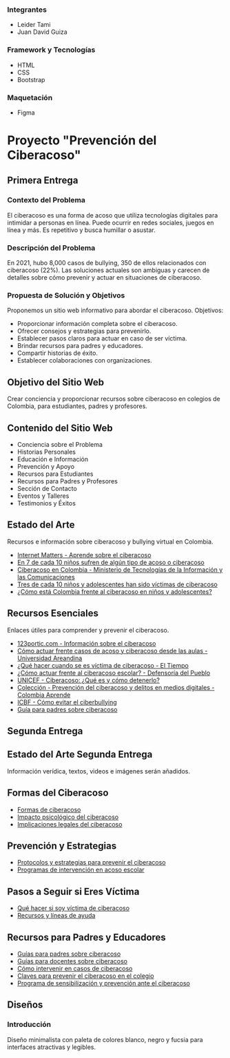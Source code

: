 ### Integrantes

- Leider Tami
- Juan David Guiza

### Framework y Tecnologías

- HTML
- CSS
- Bootstrap

### Maquetación

- Figma

# Proyecto "Prevención del Ciberacoso"

## Primera Entrega

### Contexto del Problema

El ciberacoso es una forma de acoso que utiliza tecnologías digitales para intimidar a personas en línea. Puede ocurrir en redes sociales, juegos en línea y más. Es repetitivo y busca humillar o asustar.

### Descripción del Problema

En 2021, hubo 8,000 casos de bullying, 350 de ellos relacionados con ciberacoso (22%). Las soluciones actuales son ambiguas y carecen de detalles sobre cómo prevenir y actuar en situaciones de ciberacoso.

### Propuesta de Solución y Objetivos

Proponemos un sitio web informativo para abordar el ciberacoso. Objetivos:
- Proporcionar información completa sobre el ciberacoso.
- Ofrecer consejos y estrategias para prevenirlo.
- Establecer pasos claros para actuar en caso de ser víctima.
- Brindar recursos para padres y educadores.
- Compartir historias de éxito.
- Establecer colaboraciones con organizaciones.

## Objetivo del Sitio Web

Crear conciencia y proporcionar recursos sobre ciberacoso en colegios de Colombia, para estudiantes, padres y profesores.

## Contenido del Sitio Web

- Conciencia sobre el Problema
- Historias Personales
- Educación e Información
- Prevención y Apoyo
- Recursos para Estudiantes
- Recursos para Padres y Profesores
- Sección de Contacto
- Eventos y Talleres
- Testimonios y Éxitos

## Estado del Arte

Recursos e información sobre ciberacoso y bullying virtual en Colombia.

- [Internet Matters - Aprende sobre el ciberacoso](https://www.internetmatters.org/es/issues/cyberbullying/learn-about-it/)
- [En 7 de cada 10 niños sufren de algún tipo de acoso o ciberacoso](https://www.elpais.com.co/colombia/en-7-de-cada-10-ninos-sufren-de-algun-tipo-de-acoso-o-ciberacoso.html)
- [Ciberacoso en Colombia - Ministerio de Tecnologías de la Información y las Comunicaciones](https://www.mintic.gov.co/chicassteam/801/w3-article-210272.html)
- [Tres de cada 10 niños y adolescentes han sido víctimas de ciberacoso](https://www.rcnradio.com/estilo-de-vida/educacion/tres-de-cada-10-ninos-y-adolescentes-han-sido-victimas-de-ciberacoso-en)
- [¿Cómo está Colombia frente al ciberacoso en niños y adolescentes?](https://www.semana.com/mundo/articulo/como-esta-colombia-frente-al-ciberacoso-en-ninos-y-adolescentes/202251/)

## Recursos Esenciales

Enlaces útiles para comprender y prevenir el ciberacoso.

- [123portic.com - Información sobre el ciberacoso](https://123portic.com/ciberacoso/Informate.html)
- [Cómo actuar frente casos de acoso y ciberacoso desde las aulas - Universidad Areandina](https://www.areandina.edu.co/noticias/como-actuar-frente-casos-de-acoso-y-ciberacoso-desde-las-aulas)
- [¿Qué hacer cuando se es víctima de ciberacoso - El Tiempo](https://www.eltiempo.com/tecnosfera/novedades-tecnologia/que-hacer-cuando-se-es-victima-de-ciberacoso-292152)
- [¿Cómo actuar frente al ciberacoso escolar? - Defensoría del Pueblo](https://www.defensoria.gov.co/-/%C2%BFc%C3%B3mo-actuar-frente-al-ciberacoso-escolar-)
- [UNICEF - Ciberacoso: ¿Qué es y cómo detenerlo?](https://www.unicef.org/es/end-violence/ciberacoso-que-es-y-como-detenerlo)
- [Colección - Prevención del ciberacoso y delitos en medios digitales - Colombia Aprende](https://www.colombiaaprende.edu.co/recurso-coleccion/prevencion-del-ciberacoso-y-delitos-en-medios-digitales)
- [ICBF - Cómo evitar el ciberbullying](https://www.icbf.gov.co/mis-manos-te-ensenan/como-evitar-el-ciberbullying)
- [Guía para padres sobre ciberacoso](https://vpnoverview.com/es/seguridad-internet/ninos-e-internet/ciberacoso/)

## Segunda Entrega

## Estado del Arte Segunda Entrega

Información verídica, textos, videos e imágenes serán añadidos.

## Formas del Ciberacoso

- [Formas de ciberacoso](https://www.welivesecurity.com/la-es/2021/06/17/violencia-digital-tipos-ciberacoso-mas-comunes/)
- [Impacto psicológico del ciberacoso](https://www.redalyc.org/journal/3498/349856003038/html/)
- [Implicaciones legales del ciberacoso](https://www.redalyc.org/journal/5177/517752177019/html/)

## Prevención y Estrategias

- [Protocolos y estrategias para prevenir el ciberacoso](https://www.colombiaaprende.edu.co/sites/default/files/files_public/2021-04/PEQ_protocolo%20ciberacoso.pdf)
- [Programas de intervención en acoso escolar](http://www.scielo.org.co/scielo.php?script=sci_arttext&pid=S0120-05342019000300210)

## Pasos a Seguir si Eres Víctima

- [Qué hacer si soy víctima de ciberacoso](https://www.cloudseguro.co/victima-de-ciberacoso/)
- [Recursos y líneas de ayuda](https://www.unicef.org/es/end-violence/ciberacoso-que-es-y-como-detenerlo#:~:text=Si%20piensas%20que%20te%20están,sea%20online%20o%20en%20persona.)

## Recursos para Padres y Educadores

- [Guías para padres sobre ciberacoso](https://www.educatolerancia.com/wp-content/uploads/2016/12/SOS_ciberbullying_padres_INTECO.pdf)
- [Guías para docentes sobre ciberacoso](https://volandoenv.cl/wp-content/uploads/2021/03/cibercasoso-docentes.pdf)
- [Cómo intervenir en casos de ciberacoso](http://www.fundacionnoble.org.ar/como-intervenir-en-casos-de-ciberbullying/)
- [Claves para prevenir el ciberacoso en el colegio](https://www.sistemasaberes.com/5-claves-prevenir-ciberbullying-colegio/)
- [Programa de sensibilización y prevención ante el ciberacoso](https://repository.ucatolica.edu.co/server/api/core/bitstreams/f04f271b-dcea-42d3-a0d5-45ddaedfdf77/content)

## Diseños

### Introducción

Diseño minimalista con paleta de colores blanco, negro y fucsia para interfaces atractivas y legibles.